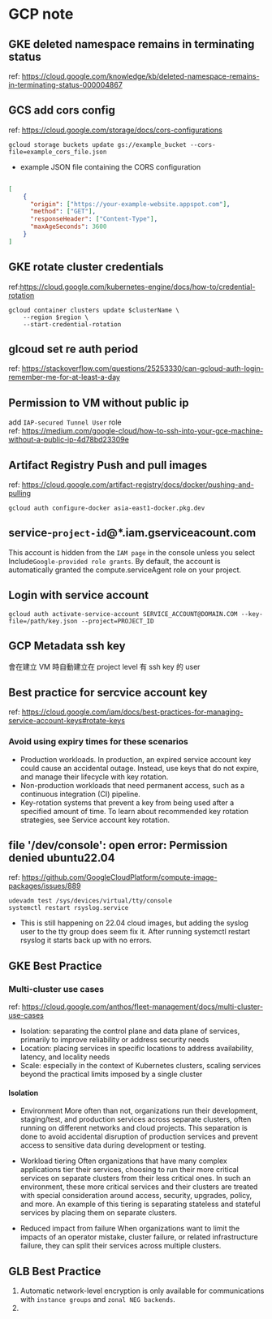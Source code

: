 # GCP note

## GKE deleted namespace remains in terminating status

ref: <https://cloud.google.com/knowledge/kb/deleted-namespace-remains-in-terminating-status-000004867>

## GCS add cors config

ref: <https://cloud.google.com/storage/docs/cors-configurations>

```shell
gcloud storage buckets update gs://example_bucket --cors-file=example_cors_file.json
```

- example JSON file containing the CORS configuration

```json

[
    {
      "origin": ["https://your-example-website.appspot.com"],
      "method": ["GET"],
      "responseHeader": ["Content-Type"],
      "maxAgeSeconds": 3600
    }
]
```

## GKE rotate cluster credentials

ref:<https://cloud.google.com/kubernetes-engine/docs/how-to/credential-rotation>

```shell
gcloud container clusters update $clusterName \
    --region $region \
    --start-credential-rotation
```

## glcoud set re auth period

ref: <https://stackoverflow.com/questions/25253330/can-gcloud-auth-login-remember-me-for-at-least-a-day>

## Permission to VM without public ip

add `IAP-secured Tunnel User` role  
ref: <https://medium.com/google-cloud/how-to-ssh-into-your-gce-machine-without-a-public-ip-4d78bd23309e>

## Artifact Registry Push and pull images

ref: <https://cloud.google.com/artifact-registry/docs/docker/pushing-and-pulling>

```shell
gcloud auth configure-docker asia-east1-docker.pkg.dev
```

## service-`project-id`@*.iam.gserviceacount.com

This account is hidden from the `IAM page` in the console unless you select Include`Google-provided role grants`. By default, the account is automatically granted the compute.serviceAgent role on your project.

## Login with service account

```shell
gcloud auth activate-service-account SERVICE_ACCOUNT@DOMAIN.COM --key-file=/path/key.json --project=PROJECT_ID
```

## GCP Metadata ssh key

會在建立 VM 時自動建立在 project level 有 ssh key 的 user

## Best practice for sercvice account key

ref: <https://cloud.google.com/iam/docs/best-practices-for-managing-service-account-keys#rotate-keys>

### Avoid using expiry times for these scenarios

- Production workloads. In production, an expired service account key could cause an accidental outage. Instead, use keys that do not expire, and manage their lifecycle with key rotation.
- Non-production workloads that need permanent access, such as a continuous integration (CI) pipeline.
- Key-rotation systems that prevent a key from being used after a specified amount of time. To learn about recommended key rotation strategies, see Service account key rotation.

## file '/dev/console': open error: Permission denied ubuntu22.04

ref: <https://github.com/GoogleCloudPlatform/compute-image-packages/issues/889>

```shell
udevadm test /sys/devices/virtual/tty/console
systemctl restart rsyslog.service
```

- This is still happening on 22.04 cloud images, but adding the syslog user to the tty group does seem fix it. After running systemctl restart rsyslog it starts back up with no errors.

## GKE Best Practice

### Multi-cluster use cases

ref: <https://cloud.google.com/anthos/fleet-management/docs/multi-cluster-use-cases>

- Isolation: separating the control plane and data plane of services, primarily to improve reliability or address security needs
- Location: placing services in specific locations to address availability, latency, and locality needs
- Scale: especially in the context of Kubernetes clusters, scaling services beyond the practical limits imposed by a single cluster

#### Isolation

- Environment
More often than not, organizations run their development, staging/test, and production services across separate clusters, often running on different networks and cloud projects. This separation is done to avoid accidental disruption of production services and prevent access to sensitive data during development or testing.

- Workload tiering
Often organizations that have many complex applications tier their services, choosing to run their more critical services on separate clusters from their less critical ones. In such an environment, these more critical services and their clusters are treated with special consideration around access, security, upgrades, policy, and more. An example of this tiering is separating stateless and stateful services by placing them on separate clusters.

- Reduced impact from failure
When organizations want to limit the impacts of an operator mistake, cluster failure, or related infrastructure failure, they can split their services across multiple clusters.

## GLB Best Practice

1. Automatic network-level encryption is only available for communications with `instance groups` and `zonal NEG backends`.
2.
